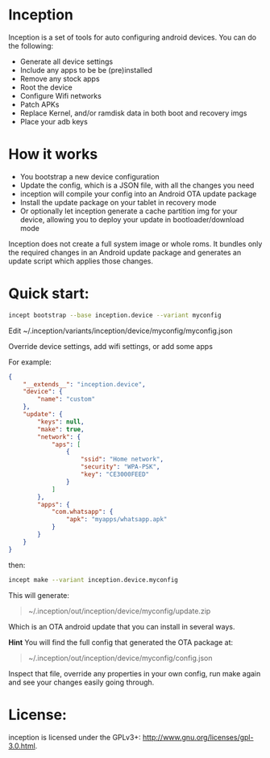 Inception
=========
Inception is a set of tools for auto configuring android devices. You can do the following:

- Generate all device settings
- Include any apps to be be (pre)installed
- Remove any stock apps
- Root the device
- Configure Wifi networks
- Patch APKs
- Replace Kernel, and/or ramdisk data in both boot and recovery imgs
- Place your adb keys

# How it works

- You bootstrap a new device configuration
- Update the config, which is a JSON file, with all the changes you need
- inception will compile your config into an Android OTA update package
- Install the update package on your tablet in recovery mode
- Or optionally let inception generate a cache partition img for your device, allowing you to deploy your update in bootloader/download mode

Inception does not create a full system image or whole roms. It bundles only the required changes in an Android update package and generates an update script which applies those changes.

# Quick start:

```bash
incept bootstrap --base inception.device --variant myconfig
```

Edit ~/.inception/variants/inception/device/myconfig/myconfig.json

Override device settings, add wifi settings, or add some apps

For example:

```json
{
    "__extends__": "inception.device",
    "device": {
        "name": "custom"
    },
    "update": {
        "keys": null,
        "make": true,
        "network": {
            "aps": [
                {
                    "ssid": "Home network",
                    "security": "WPA-PSK",
                    "key": "CE3000FEED"
                }
            ]
        },
        "apps": {
            "com.whatsapp": {
                "apk": "myapps/whatsapp.apk"
            }
        }
    }
}

```
then:

```bash
incept make --variant inception.device.myconfig
```

This will generate:

 > ~/.inception/out/inception/device/myconfig/update.zip

Which is an OTA android update that you can install in several ways.

**Hint**
You will find the full config that generated the OTA package at:

 > ~/.inception/out/inception/device/myconfig/config.json

Inspect that file, override any properties in your own config, run make again and see your changes easily going through.


# License:

inception is licensed under the GPLv3+: http://www.gnu.org/licenses/gpl-3.0.html.
